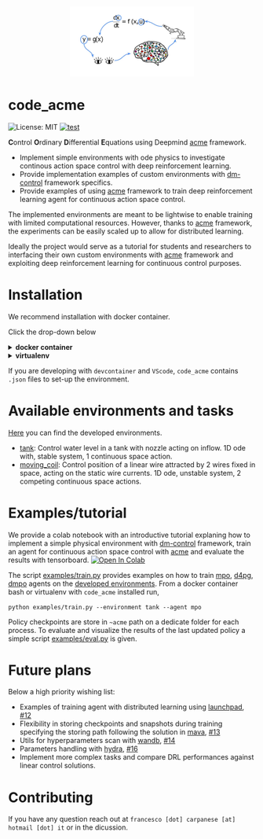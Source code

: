 <p align="center">
  <img src="docs/images/code_acme_(1).jpg" width="50%">
</p>

# code_acme

![License: MIT](https://img.shields.io/badge/License-MIT-blue.svg)
[![test](https://github.com/francescocarpanese/code_acme/actions/workflows/ci.yaml/badge.svg)](https://github.com/francescocarpanese/code_acme/actions/workflows/ci.yaml)

**C**ontrol **O**rdinary **D**ifferential **E**quations using Deepmind [acme](https://github.com/deepmind/acme) framework. 

*   Implement simple environments with ode physics to investigate continous action space control with deep reinforcement learning. 
*   Provide implementation examples of custom environments with [dm-control](https://github.com/deepmind/dm_control) framework specifics.
*   Provide examples of using [acme](https://github.com/deepmind/acme) framework to train deep reinforcement learning agent for continuous action space control.

The implemented environments are meant to be lightwise to enable training with limited computational resources. 
However, thanks to [acme](https://github.com/deepmind/acme) framework, the experiments can be easily scaled up to allow for distributed learning.

Ideally the project would serve as a tutorial for students and researchers to interfacing their own custom environments with [acme](https://github.com/deepmind/acme) framework and exploiting deep reinforcement learning for continuous control purposes. 

# Installation
We recommend installation with docker container. 

Click the drop-down  below
<details>
<summary><b>docker container</b></summary>
<br>


Build docker image.

```
make build 
```

Run bash on docker image. 
```
make bash
```

The docker image includes all the package dependencies for training including `tensorflow`, `acme`,`dm_control`.
Running `make bash` will mount `code_acme` folder as a [docker volume](https://docs.docker.com/storage/bind-mounts/). 
This allows to develop your code within  or outside the docker container in your favourite environment.

From the docker container bash, install `code_acme` package to make sure you are using the latest version of the package including eventually your local modifications. 
```
pip install .
```

Test installation.
```
pytest
```
</details>


<details>
<summary><b>virtualenv</b></summary>
<br>
Make sure your user has the writing rights. If not, run with `sudo`.  

Generate and activate virtual env.
```
pip install virtualenv
virtualenv .code-acme
source .code-acme/bin/activate
```
  
Install `code_acme` packages.
```
pip install .[dev]
```

Test installation.
```
pytest
```
</details>

If you are developing with `devcontainer` and `VScode`, `code_acme` contains `.json` files to set-up the environment.
  
# Available environments and tasks

[Here](environments/dm_control) you can find the developed environments. 

* [tank](environments/dm_control/tank): 
  Control water level in a tank with nozzle acting on inflow. 1D ode with, stable system, 1 continuous space action.  
* [moving_coil](environments/dm_control/moving_coil):
  Control position of a linear wire attracted by 2 wires fixed in space, acting on the static wire currents. 1D ode, unstable system, 2 competing continuous space actions. 

# Examples/tutorial

We provide a colab notebook with an introductive tutorial explaning how to implement a simple physical environment with [dm-control](https://github.com/deepmind/dm_control) framework, train an agent for continuous action space control with [acme](https://github.com/deepmind/acme) and evaluate the results with tensorboard. <a href="https://colab.research.google.com/github/francescocarpanese/code_acme/blob/main/tutorials/tank_control.ipynb" target="_parent"><img src="https://colab.research.google.com/assets/colab-badge.svg" alt="Open In Colab"/></a>

The script [examples/train.py](examples/train.py) provides examples on how to train [mpo](https://github.com/deepmind/acme/tree/master/acme/agents/tf/mpo), [d4pg](https://github.com/deepmind/acme/tree/master/acme/agents/tf/d4pg), [dmpo](https://github.com/deepmind/acme/tree/master/acme/agents/tf/dmpo) agents on the [developed environments](environments/dm_control). 
From a docker container bash or virtualenv with `code_acme` installed run, 
```
python examples/train.py --environment tank --agent mpo
```

Policy checkpoints are store in `~acme` path on a dedicate folder for each process. To evaluate and visualize the results of the last updated policy a simple script [examples/eval.py](examples/eval.py) is given.

# Future plans 
Below a high priority wishing list: 
- Examples of training agent with distributed learning using [launchpad](https://github.com/deepmind/launchpad), [#12](https://github.com/francescocarpanese/code_acme/issues/12)
- Flexibility in storing checkpoints and snapshots during training specifying the storing path following the solution in [mava](https://github.com/instadeepai/Mava), [#13](https://github.com/francescocarpanese/code_acme/issues/13)
- Utils for hyperparameters scan with [wandb](https://wandb.ai/site), [#14](https://github.com/francescocarpanese/code_acme/issues/14)
- Parameters handling with [hydra](https://hydra.cc/docs/intro/), [#16](https://github.com/francescocarpanese/code_acme/issues/16)
- Implement more complex tasks and compare DRL performances against linear control solutions.

# Contributing
If you have any question reach out at `francesco [dot] carpanese [at] hotmail [dot] it` or in the dicussion.
